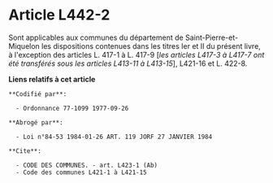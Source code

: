 # Article L442-2

Sont applicables aux communes du département de Saint-Pierre-et-Miquelon les dispositions contenues dans les titres Ier et II
du présent livre, à l'exception des articles L. 417-1 à L. 417-9 [*les articles L417-3 à L417-7 ont été transférés sous les
articles L413-11 à L413-15*], L421-16 et L. 422-8.

**Liens relatifs à cet article**

	**Codifié par**:

	  - Ordonnance 77-1099 1977-09-26

	**Abrogé par**:

	  - Loi n°84-53 1984-01-26 ART. 119 JORF 27 JANVIER 1984

	**Cite**:

	  - CODE DES COMMUNES. - art. L423-1 (Ab)
	  - Code des communes L421-1 à L421-15
